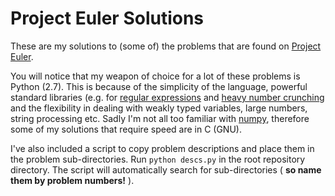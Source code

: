 Project Euler Solutions
=======================

These are my solutions to (some of) the problems that are found on 
[Project Euler](http://projecteuler.net/problems).

You will notice that my weapon of choice for a lot of these problems is
Python (2.7). This is because of the simplicity of the language, powerful standard
libraries (e.g. for [regular expressions](http://docs.python.org/2/library/re.html)
and [heavy number crunching](http://www.numpy.org/) and the flexibility in
dealing with weakly typed variables, large numbers, string processing etc.
Sadly I'm not all too familiar with [numpy](http://www.numpy.org/),
therefore some of my solutions that require speed are in C (GNU).

I've also included a script to copy problem descriptions and place them in the
problem sub-directories. Run `python descs.py` in the root repository directory.
The script will automatically search for sub-directories ( **so name them by problem numbers!** ).
